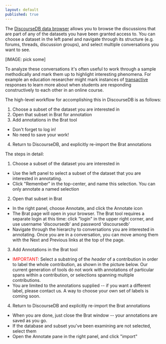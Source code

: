 ```yaml
---
layout: default
published: true
---
```


The [DiscourseDB data browser](https://erebor.lti.cs.cmu.edu/discoursedb/) allows you to 
browse the discussions that are part of any of the datasets you have been granted access to.
You can choose a dataset in the left panel and navigate through its structure (e.g. forums,
threads, discussion groups), and select multiple conversations you want to see.

[IMAGE: pick some]

To analyze these conversations it's often useful to work through a sample methodically and
mark them up to highlight interesting phenomena.  For example an education researcher might
mark instances of [transactive](https://www.ncbi.nlm.nih.gov/pmc/articles/PMC5405832/) 
responses to learn more about when students are responding constructively to each other in
an online course.

The high-level workflow for accomplishing this in DiscourseDB is as follows:

1. Choose a subset of the dataset you are interested in
2. Open that subset in Brat for annotation
3. Add annotations in the Brat tool 
  * Don't forget to log in!
  * No need to save your work!
4. Return to DiscourseDB, and explicitly re-import the Brat annotations

The steps in detail:

1. Choose a subset of the dataset you are interested in
  * Use the left panel to select a subset of the dataset that you are interested in annotating.
  * Click "Remember" in the top-center, and name this selection.  You can only annotate a named selection
  
2. Open that subset in Brat  
  * In the right panel, choose Annotate, and click the Annotate icon
  * The Brat page will open in your browser.  The Brat tool 
requires a separate login at this time: click "login" in the upper right
corner, and use username 'discoursedb' and password 'discoursedb'
  * Navigate through the hierarchy to conversations you are interested in
annotating.  Once you are in a conversation, you can move among them with the Next and Previous
links at the top of the page.

3. Add Annotations in the Brat tool
  * <font color="red">IMPORTANT</font>: Select a substring of the <em>header</em> of a contribution
in order to label the whole contribution, as shown in the picture below.  Our current generation of
tools do not work with annotations of particular spans within a contribution, or selections spanning
multiple contributions.
  * You are limited to the annotations supplied -- if you want a different label, please contact us.
A way to choose your own set of labels is coming soon.

4. Return to DiscourseDB and explicitly re-import the Brat annotations
  * When you are done, just close the Brat window -- your annotations are saved as you go.
  * If the database and subset you've been examining are not selected, select them
  * Open the Annotate pane in the right panel, and click "import"
